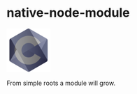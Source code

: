 # native-node-module

<img src="misc/icon.png" width=100px/>

From simple roots a module will grow.
